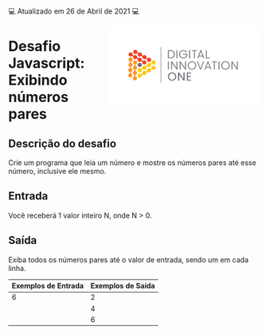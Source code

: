 :computer: Atualizado em 26 de Abril de 2021 :computer:

<img align="right" alt="GIF" height="160px" src="https://github.com/rdeconti/rdeconti-resources/blob/main/Digital%20Innovation%20One%20-%20Logotipo.png" />

# Desafio Javascript: Exibindo números pares

## Descrição do desafio

Crie um programa que leia um número e mostre os números pares até esse número, inclusive ele mesmo.

## Entrada

Você receberá 1 valor inteiro N, onde N > 0.

## Saída

Exiba todos os números pares até o valor de entrada, sendo um em cada linha.

| Exemplos de Entrada | Exemplos de Saída |
| ------------------- | ----------------- |
| 6                   | 2                 |
|                     | 4                 |
|                     | 6                 |

